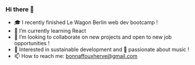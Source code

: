 ### Hi there 👋

- :mortar_board: I recently finished Le Wagon Berlin web dev bootcamp !
- 🌱 I’m currently learning React
- 👯 I’m looking to collaborate on new projects and open to new job opportunities !
- :leaves: Interested in sustainable development and :musical_note: passionate about music !
- 📫 How to reach me: bonnaffouxherve@gmail.com
